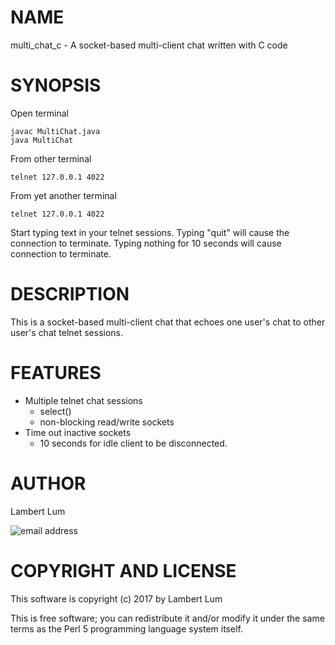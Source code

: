 # NAME

multi_chat_c - A socket-based multi-client chat written with C code

# SYNOPSIS

Open terminal

    javac MultiChat.java
    java MultiChat

From other terminal

    telnet 127.0.0.1 4022

From yet another terminal

    telnet 127.0.0.1 4022

Start typing text in your telnet sessions. Typing "quit" will cause the connection to terminate. Typing nothing for 10 seconds will cause connection to terminate.

# DESCRIPTION

This is a socket-based multi-client chat that echoes one user's chat
to other user's chat telnet sessions.

# FEATURES

* Multiple telnet chat sessions
    * select()
    * non-blocking read/write sockets
* Time out inactive sockets
    * 10 seconds for idle client to be disconnected.

# AUTHOR

Lambert Lum

![email address](http://sjsutech.com/small_email.png)

# COPYRIGHT AND LICENSE

This software is copyright (c) 2017 by Lambert Lum

This is free software; you can redistribute it and/or modify it under the same terms as the Perl 5 programming language system itself.
